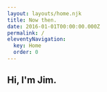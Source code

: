 ```yaml
---
layout: layouts/home.njk
title: Now then.
date: 2016-01-01T00:00:00.000Z
permalink: /
eleventyNavigation:
  key: Home
  order: 0
---
```

## Hi, I'm Jim.